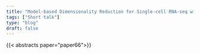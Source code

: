 ```yaml
---
title: "Model-based Dimensionality Reduction for Single-cell RNA-seq with Generalized Bilinear Models"
tags: ["Short talk"]
type: "blog"
draft: false
---
```


{{< abstracts paper="paper66">}}


